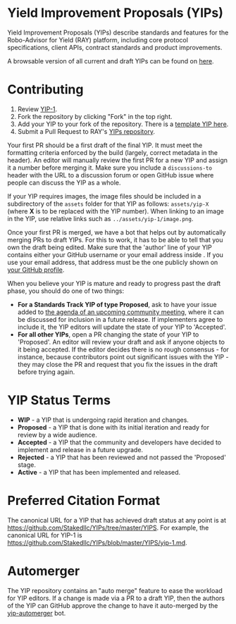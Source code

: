 # Yield Improvement Proposals (YIPs)

Yield Improvement Proposals (YIPs) describe standards and features for the Robo-Advisor for Yield (RAY) platform, including core protocol specifications, client APIs, contract standards and product improvements.

A browsable version of all current and draft YIPs can be found on [here](https://github.com/Stakedllc/YIPs).

# Contributing

 1. Review [YIP-1](YIPS/yip-1.md).
 2. Fork the repository by clicking "Fork" in the top right.
 3. Add your YIP to your fork of the repository. There is a [template YIP here](yip-template.md).
 4. Submit a Pull Request to RAY's [YIPs repository](https://github.com/Stakedllc/YIPs).

Your first PR should be a first draft of the final YIP. It must meet the formatting criteria enforced by the build (largely, correct metadata in the header). An editor will manually review the first PR for a new YIP and assign it a number before merging it. Make sure you include a `discussions-to` header with the URL to a discussion forum or open GitHub issue where people can discuss the YIP as a whole.

If your YIP requires images, the image files should be included in a subdirectory of the `assets` folder for that YIP as follows: `assets/yip-X` (where **X** is to be replaced with the YIP number). When linking to an image in the YIP, use relative links such as `../assets/yip-1/image.png`.

Once your first PR is merged, we have a bot that helps out by automatically merging PRs to draft YIPs. For this to work, it has to be able to tell that you own the draft being edited. Make sure that the 'author' line of your YIP contains either your GitHub username or your email address inside <triangular brackets>. If you use your email address, that address must be the one publicly shown on [your GitHub profile](https://github.com/settings/profile).

When you believe your YIP is mature and ready to progress past the draft phase, you should do one of two things:

 - **For a Standards Track YIP of type Proposed**, ask to have your issue added to [the agenda of an upcoming community meeting](https://github.com/Stakedllc/pm/issues), where it can be discussed for inclusion in a future release. If implementers agree to include it, the YIP editors will update the state of your YIP to 'Accepted'.
 - **For all other YIPs**, open a PR changing the state of your YIP to 'Proposed'. An editor will review your draft and ask if anyone objects to it being accepted. If the editor decides there is no rough consensus - for instance, because contributors point out significant issues with the YIP - they may close the PR and request that you fix the issues in the draft before trying again.

# YIP Status Terms

* **WIP** - a YIP that is undergoing rapid iteration and changes.
* **Proposed** - a YIP that is done with its initial iteration and ready for review by a wide audience.
* **Accepted** - a YIP that the community and developers have decided to implement and release in a future upgrade.
* **Rejected** - a YIP that has been reviewed and not passed the 'Proposed' stage.
* **Active** - a YIP that has been implemented and released.

# Preferred Citation Format

The canonical URL for a YIP that has achieved draft status at any point is at https://github.com/Stakedllc/YIPs/tree/master/YIPS. For example, the canonical URL for YIP-1 is https://github.com/Stakedllc/YIPs/blob/master/YIPS/yip-1.md.

# Automerger

The YIP repository contains an "auto merge" feature to ease the workload for YIP editors.  If a change is made via a PR to a draft YIP, then the authors of the YIP can GitHub approve the change to have it auto-merged by the [yip-automerger](https://github.com/yip-automerger/automerger) bot.
